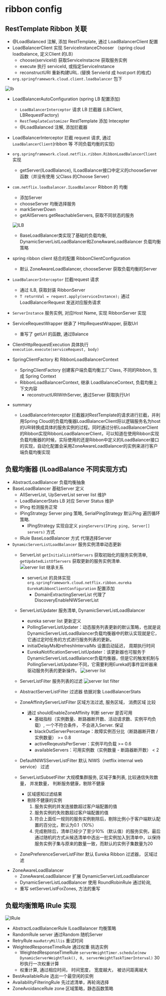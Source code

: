 # ribbon config

## RestTemplate Ribbon 关联

- @LoadBalanced 注解, 添加 RestTemplate, 通过 LoadBalancerClient 配置
- LoadBalancerClient 实现 ServiceInstanceChooser （spring cloud loadbalance, 定义Client 的LB）
  - choose(serviceId) 获取ServiceInstacne 获取服务实例
  - execute 执行 serviceId, 或指定ServiceInstance
  - reconstructURI 重新构建URL. (替换 ServierId 成 host:port 的格式)
- ```org.springframework.cloud.client.loadbalancer``` 包下

![lb](http://blog.didispace.com/assets/ribbon-code-1.png)

- LoadBalancerAutoConfiguration (spring LB 配置添加)
  - ```LoadBalancerInterceptor``` 请求 LB 拦截器 (LBClient, LBRequestFactory)
  - ```RestTemplateCustomizer``` RestTemplate 添加 Intecepter
  - @LoadBalanced 注解, 添加拦截器
- LoadBalancerInterceptor 拦截 request 请求, 通过 ```LoadBalancerClient```(ribbon 等 不同负载均衡的实现)
- ```org.springframework.cloud.netflix.ribbon.RibbonLoadBalancerClient``` 实现
  - getServer(ILoadBalance), ILoadBalancer接口中定义的chooseServer函数（并没有使用 父Class 的Choose Server）
- ```com.netflix.loadbalancer.ILoadBalancer``` Ribbon 的 均衡
  - 添加Server
  - chooseServer 均衡选择服务
  - markServerDown
  - getAllServers getReachableServers, 获取不同状态的服务

  ![ILB](http://blog.didispace.com/assets/ribbon-code-2.png)
  - BaseLoadBalancer类实现了基础的负载均衡, DynamicServerListLoadBalancer和ZoneAwareLoadBalancer 负载均衡策略
- spring ribbon client 结合的配置 RibbonClientConfiguration
  - 默认 ZoneAwareLoadBalancer, chooseServer 获取负载均衡的Server
- ```LoadBalancerInterceptor``` 拦截request 请求
  - 通过 ILB, 获取封装 RibbonServer
  - ```T returnVal = request.apply(serviceInstance);``` 通过 LoadBalancerRequest 发送对应服务请求
- ```ServerInstance``` 服务实例, 对应Host Name, 实现 RibbonServer 实现
- ServiceRequestWrapper 继承了 HttpRequestWrapper, 获取Url
  - 重写了 getUrl 的函数, 通过Balance
- ClientHttpRequestExecution 具体执行 ```execution.execute(serviceRequest, body)```
- SpringClientFactory 和 RibbonLoadBalancerContext
  - SpringClientFactory 创建客户端负载均衡工厂Class, 不同的Ribbon, 生成 Spring Context
  - RibbonLoadBalancerContext, 继承 LoadBalanceContext, 负载均衡上下文内容
    - reconstructURIWithServer, 通过Server 获取执行Url
- summary
  - LoadBalancerInterceptor 拦截器对RestTemplate的请求进行拦截，并利用Spring Cloud的负载均衡器LoadBalancerClient将以逻辑服务名为host的URI转换成具体的服务实例的过程。同时通过分析LoadBalancerClient的Ribbon实现RibbonLoadBalancerClient，可以知道在使用Ribbon实现负载均衡器的时候，实际使用的还是Ribbon中定义的ILoadBalancer接口的实现，自动化配置会采用ZoneAwareLoadBalancer的实例来进行客户端负载均衡实现

## 负载均衡器 (ILoadBalance 不同实现方式)

- AbstractLoadBalancer 负载均衡抽象
- BaseLoadBalancer 基础Server 定义
  - AllServerList, UpServerList server list 维护
  - LoadBalancerStats LB 对应 Server Status 维护
  - IPing 检测服务正常
  - IPingStrategy Server ping 策略, SerialPingStrategy 默认Ping 遍历循环策略.
    - IPingStrategy 实现自定义 ```pingServers(IPing ping, Server[] servers)``` 方式
  - IRule BaseLoadBalancer 方式 代理选择Server
- ```DynamicServerListLoadBalancer``` 服务实例清单动态更新
  - ServerList ```getInitialListOfServers``` 获取初始化的服务实例清单, ```getUpdatedListOfServers``` 获取更新的服务实例清单.
  ![server list 继承关系](http://blog.didispace.com/assets/ribbon-code-3.png)
    - serverList 的具体实现 ```org.springframework.cloud.netflix.ribbon.eureka``` ```EurekaRibbonClientConfiguration``` 配置添加
      - DomainExtractingServerList 代理了 DiscoveryEnableNIWServerList 

  - ServerListUpdater 服务清单, DynamicServerListLoadBalancer
    - eureka server list 更新定义
    - PollingServerListUpdater：动态服务列表更新的默认策略，也就是说DynamicServerListLoadBalancer负载均衡器中的默认实现就是它，它通过定时任务的方式进行服务列表的更新。
    - initialDelayMs和refreshIntervalMs 设置启动延迟， 周期执行时间
    - EurekaNotificationServerListUpdater：该更新器也可服务于DynamicServerListLoadBalancer负载均衡器，但是它的触发机制与PollingServerListUpdater不同，它需要利用Eureka的事件监听器来驱动服务列表的更新操作。
    ![server list](http://blog.didispace.com/assets/ribbon-code-4.png)

  - ServerListFilter 服务列表的过滤
  ![server list filter](http://blog.didispace.com/assets/ribbon-code-6.png)
  - AbstractServerListFilter 过滤器 依据对象 LoadBalancerStats
  - ZoneAffinityServerListFilter 区域方法过滤, 服务区域， 消费区域 比较
    - 通过 shouldEnableZoneAffinity 判断 server 是否可用
      - 基础指标（实例数量、断路器断开数、活动请求数、实例平均负载）, 一个不符合条件， 不会进入Server. 保证
      - blackOutServerPercentage：故障实例百分比（断路器断开数 / 实例数量） >= 0.8
      - activeReqeustsPerServer：实例平均负载 >= 0.6
      - availableServers：可用实例数（实例数量 - 断路器断开数） < 2
  - DefaultNIWSServerListFilter 默认 NIWS（netflix internal web service） 过滤
  - ServerListSubsetFilter 大规模集群服务, 区域子集列表, 比较通信失败数量， 并发数量， 判断服务健康，剔除不健康
    - 区域感知过滤结果
    - 剔除不健康的实例
      1. 服务实例的并发连接数超过客户端配置的值
      1. 服务实例的失败数超过客户端配置的值
      1. 符合上面任一规则的服务实例剔除后，剔除比例小于客户端默认配置的百分比，默认为0.1（10%）
      1. 完成剔除后，清单已经少了至少10%（默认值）的服务实例，最后通过随机的方式从候选清单中选出一批实例加入到清单中，以保持服务实例子集与原来的数量一致，而默认的实例子集数量为20
  - ZonePreferenceServerListFilter 默认 Eureka Ribbon 过滤器， 区域过滤
- ZoneAwareLoadBalancer
  - ZoneAwareLoadBalancer 扩展 DynamicServerListLoadBalancer
  - DynamicServerListLoadBalancer 使用 RoundRobinRule 通过轮询,
  - 重写 setServerListForZones, 方法的重写

## 负载均衡策略 IRule 实现

![IRule](http://blog.didispace.com/assets/ribbon-code-5.png)

- AbstractLoadBalancerRule ILoadBalancer 均衡策略
- RandomRule server 通过Random 随机Server
- RetryRule ```maxRetryMillis``` 重试时间
- WeightedResponseTimeRule 通过权重 挑选实例
  - WeightedResponseTimeRule ```serverWeightTimer.schedule(new DynamicServerWeightTask(), 0, serverWeightTaskTimerInterval)``` 30 秒执行一次权重计算
  - 权重计算, 通过相应时间， 时间宽度， 宽度越大， 被访问距离越大
- BestAvailableRule 选出一个最空闲的实例
- AvailabilityFilteringRule 先过滤清单，再轮询选择
- ZoneAvoidanceRule zone 区域策略，静态函数策略
